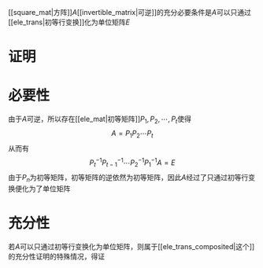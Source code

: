 [[square_mat|方阵]]$A$[[invertible_matrix|可逆]]的充分必要条件是$A$可以只通过[[ele_trans|初等行变换]]化为单位矩阵$E$

# 证明
# 必要性
由于$A$可逆，所以存在[[ele_mat|初等矩阵]]$P_1,P_2,\cdots,P_t$使得
$$
A=P_1P_2\cdots P_t
$$
从而有
$$
P_t^{-1}P_{t-1}^{-1}\cdots P_2^{-1}P_1^{-1}A=E
$$
由于$P_n$为初等矩阵，初等矩阵的逆依然为初等矩阵，因此$A$经过了只通过初等行变换便化为了单位矩阵

# 充分性
若$A$可以只通过初等行变换化为单位矩阵，则属于[[ele_trans_composited|这个]]的充分性证明的特殊情况，得证
